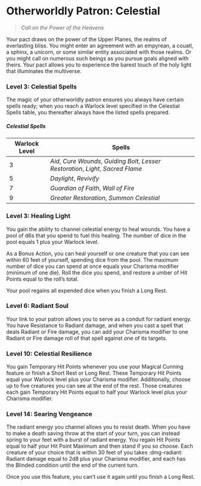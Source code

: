 # Otherworldly Patron: Celestial

> *Call on the Power of the Heavens*

Your pact draws on the power of the Upper Planes, the realms of everlasting bliss. You might enter an agreement with an empyrean, a couatl, a sphinx, a unicorn, or some similar entity associated with those realms. Or you might call
on numerous such beings as you pursue goals aligned with theirs. Your pact allows you to experience the barest touch of the holy light that illuminates the multiverse.

### Level 3: Celestial Spells

The magic of your otherworldly patron ensures you always have certain spells ready; when you reach a Warlock level specified in the Celestial Spells table, you thereafter always have the listed spells prepared.

##### Celestial Spells

| Warlock Level | Spells |
|---|---|
| 3 | *Aid*, *Cure Wounds*, *Guiding Bolt*, *Lesser Restoration*, *Light*, *Sacred Flame* |
| 5 | *Daylight*, *Revivify* |
| 7 | *Guardian of Faith*, *Wall of Fire* |
| 9 | *Greater Restoration*, *Summon Celestial* |

### Level 3: Healing Light

You gain the ability to channel celestial energy to heal wounds. You have a pool of d6s that you spend to fuel this healing. The number of dice in the pool equals 1 plus your Warlock level.

As a Bonus Action, you can heal yourself or one creature that you can see within 60 feet of yourself, spending dice from the pool. The maximum number of dice you can spend at once equals your Charisma modifier (minimum of one die). Roll the dice you spend, and restore a umber of Hit Points equal to the roll’s total.

Your pool regains all expended dice when you finish a Long Rest.

### Level 6: Radiant Soul

Your link to your patron allows you to serve as a conduit for radiant energy. You have Resistance to Radiant damage, and when you cast a spell that deals Radiant or Fire damage, you can add your Charisma modifier to one Radiant or Fire damage roll of that spell against one of its targets.

### Level 10: Celestial Resilience

You gain Temporary Hit Points whenever you use your Magical Cunning feature or finish a Short Rest or Long Rest. These Temporary Hit Points equal your Warlock level plus your Charisma modifier. Additionally, choose up to five creatures you can see at the end of the rest. Those creatures each gain Temporary Hit Points equal to half your Warlock level plus your Charisma modifier.

### Level 14: Searing Vengeance

The radiant energy you channel allows you to resist death. When you have to make a death saving throw at the start of your turn, you can instead spring to your feet with a burst of radiant energy. You regain Hit Points equal to half your Hit Point Maximum and then stand if you so choose. Each creature of your choice that is within 30 feet of you takes :dmg-radiant: Radiant damage equal to 2d8 plus your Charisma modifier, and each has the Blinded condition until the end of the current turn.

Once you use this feature, you can’t use it again until you finish a Long Rest.
